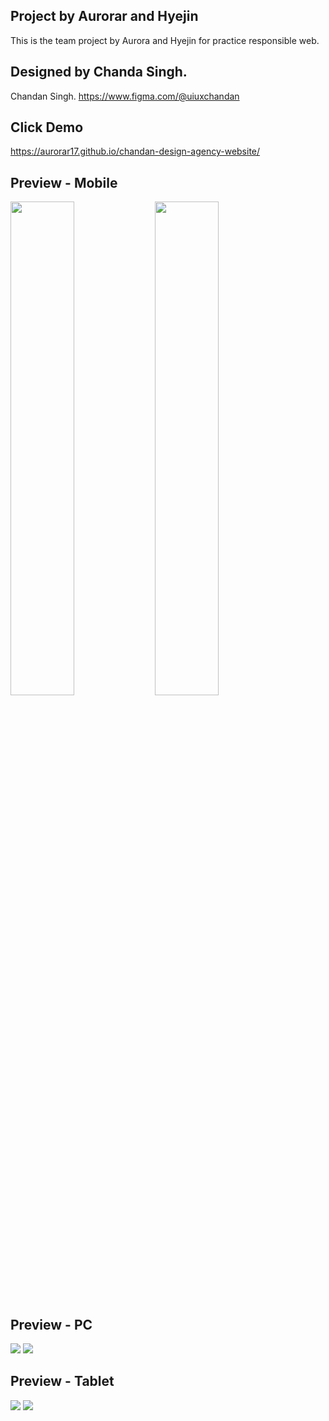 ## Project by Aurorar and Hyejin

This is the team project by Aurora and Hyejin for practice responsible web.

## Designed by Chanda Singh.

Chandan Singh. https://www.figma.com/@uiuxchandan

## Click Demo

https://aurorar17.github.io/chandan-design-agency-website/

## Preview - Mobile
<img src="./screenshot/top part_Aurorar.jpg" width="45%">
<img src="./screenshot/bottom part_Hyejin.jpg" width="45%">

## Preview - PC
<img src="./screenshot/pc_top_part.png">
<img src="./screenshot/pc_bottom_part.png">

## Preview - Tablet
<img src="./screenshot/tablet_top.png">
<img src="./screenshot/tablet_bottom.png">
